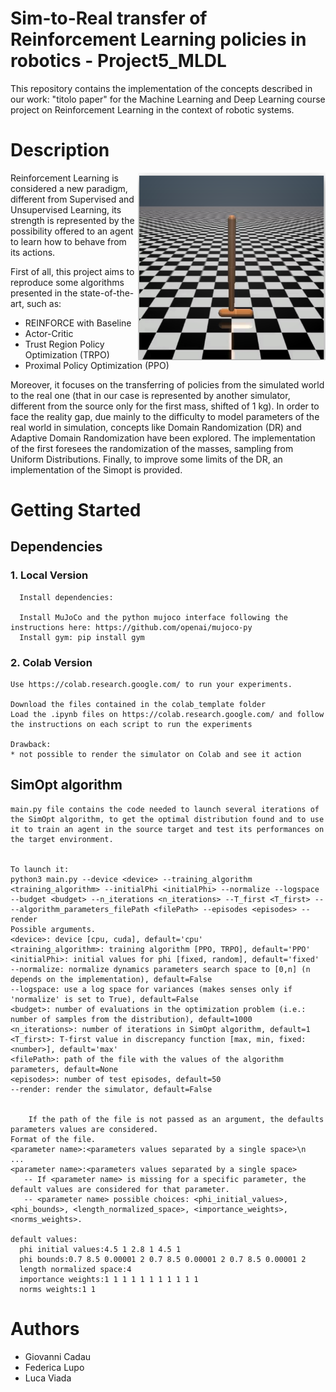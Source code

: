 # Sim-to-Real transfer of Reinforcement Learning policies in robotics - Project5_MLDL

This repository contains the implementation of the concepts described in our work: "titolo paper" for the Machine Learning and Deep Learning course project on Reinforcement Learning in the context of robotic systems.
 
# Description
<img align = "right" src="hopper.png" width="300" height="300">

Reinforcement Learning is considered a new paradigm, different from Supervised and Unsupervised Learning, its strength is represented by the possibility offered to an agent to learn how to behave from its actions.


First of all, this project aims to reproduce some algorithms presented in the state-of-the-art, such as: 

*  REINFORCE with Baseline
*  Actor-Critic
*  Trust Region Policy Optimization (TRPO)
*  Proximal Policy Optimization (PPO)

Moreover, it focuses on the transferring of policies from the simulated world to the real one (that in our case is represented by another simulator, different from the source only for the first mass, shifted of 1 kg).
In order to face the reality gap, due mainly to the difficulty to model parameters of the real world in simulation, concepts like Domain Randomization  (DR) and Adaptive Domain Randomization have been explored. The implementation of the first foresees the randomization of the masses, sampling from Uniform Distributions. Finally, to improve some limits of the DR, an implementation of the Simopt is provided.


# Getting Started
## Dependencies

   ### 1. Local Version

      Install dependencies:

      Install MuJoCo and the python mujoco interface following the instructions here: https://github.com/openai/mujoco-py
      Install gym: pip install gym
      
   ### 2. Colab Version

    Use https://colab.research.google.com/ to run your experiments.

    Download the files contained in the colab_template folder
    Load the .ipynb files on https://colab.research.google.com/ and follow the instructions on each script to run the experiments

    Drawback: 
    * not possible to render the simulator on Colab and see it action
 

## SimOpt algorithm
    main.py file contains the code needed to launch several iterations of the SimOpt algorithm, to get the optimal distribution found and to use it to train an agent in the source target and test its performances on the target environment.
    
    
    To launch it:
    python3 main.py --device <device> --training_algorithm <training_algorithm> --initialPhi <initialPhi> --normalize --logspace --budget <budget> --n_iterations <n_iterations> --T_first <T_first> ----algorithm_parameters_filePath <filePath> --episodes <episodes> --render
    Possible arguments.
    <device>: device [cpu, cuda], default='cpu'
    <training_algorithm>: training algorithm [PPO, TRPO], default='PPO'
    <initialPhi>: initial values for phi [fixed, random], default='fixed'
    --normalize: normalize dynamics parameters search space to [0,n] (n depends on the implementation), default=False
    --logspace: use a log space for variances (makes senses only if 'normalize' is set to True), default=False
    <budget>: number of evaluations in the optimization problem (i.e.: number of samples from the distribution), default=1000
    <n_iterations>: number of iterations in SimOpt algorithm, default=1
    <T_first>: T-first value in discrepancy function [max, min, fixed:<number>], default='max'
    <filePath>: path of the file with the values of the algorithm parameters, default=None
    <episodes>: number of test episodes, default=50
    --render: render the simulator, default=False
    
    
        If the path of the file is not passed as an argument, the defaults parameters values are considered.
    Format of the file.
    <parameter name>:<parameters values separated by a single space>\n
    ...
    <parameter name>:<parameters values separated by a single space>
       -- If <parameter name> is missing for a specific parameter, the default values are considered for that parameter. 
       -- <parameter name> possible choices: <phi_initial_values>, <phi_bounds>, <length_normalized_space>, <importance_weights>, <norms_weights>.

    default values:
      phi initial values:4.5 1 2.8 1 4.5 1
      phi bounds:0.7 8.5 0.00001 2 0.7 8.5 0.00001 2 0.7 8.5 0.00001 2
      length normalized space:4
      importance weights:1 1 1 1 1 1 1 1 1 1 1
      norms weights:1 1





# Authors

* Giovanni Cadau
* Federica Lupo
* Luca Viada



